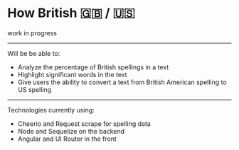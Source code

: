 # How British 🇬🇧 / 🇺🇸
work in progress 
<hr> 
Will be be able to: 
<ul>
<li>Analyze the percentage of British spellings in a text</li>
<li>Highlight significant words in the text</li>
<li>Give users the ability to convert a text from British American spelling to US spelling</li>
</ul>
<hr>
Technologies currently using: 
<ul>
<li>Cheerio and Request scrape for spelling data</li>
<li>Node and Sequelize on the backend</li>
<li>Angular and UI Router in the front</li>
</ul>
